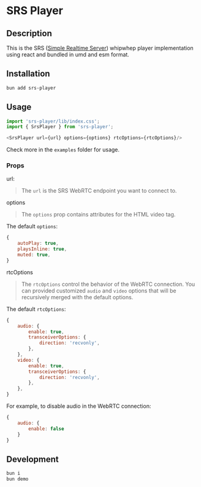 # SRS Player

## Description

This is the SRS ([Simple Realtime Server](https://github.com/ossrs/srs)) whipwhep player implementation using react and bundled in umd and esm format.

## Installation

```bash
bun add srs-player
```

## Usage

```javascript
import 'srs-player/lib/index.css';
import { SrsPlayer } from 'srs-player';

<SrsPlayer url={url} options={options} rtcOptions={rtcOptions}/>
```

Check more in the `examples` folder for usage.

### Props

url:
> The `url` is the SRS WebRTC endpoint you want to connect to.

options

> The `options` prop contains attributes for the HTML video tag.

The default `options`:

```javascript
{
    autoPlay: true,
    playsInline: true,
    muted: true,
}
```

rtcOptions

> The `rtcOptions` control the behavior of the WebRTC connection. You can provided customized `audio` and `video` options that will be recursively merged with the default options.

The default `rtcOptions`:

```javascript
{
    audio: {
        enable: true,
        transceiverOptions: {
            direction: 'recvonly',
        },
    },
    video: {
        enable: true,
        transceiverOptions: {
            direction: 'recvonly',
        },
    },
}
```

For example, to disable audio in the WebRTC connection:

```javascript
{
    audio: {
        enable: false
    }
}
```

## Development

```bash
bun i
bun demo
```
